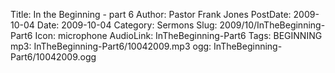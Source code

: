 Title: In the Beginning - part 6
Author: Pastor Frank Jones
PostDate: 2009-10-04
Date: 2009-10-04
Category: Sermons
Slug: 2009/10/InTheBeginning-Part6
Icon: microphone
AudioLink: InTheBeginning-Part6
Tags: BEGINNING
mp3: InTheBeginning-Part6/10042009.mp3
ogg: InTheBeginning-Part6/10042009.ogg
